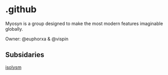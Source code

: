 # .github
Myosyn is a group designed to make the most modern features imaginable globally. 

Owner: @euphorxa & @vispin

## Subsidaries
[isolysm](https://github.com/isolysm)

